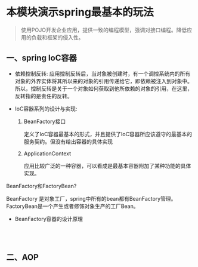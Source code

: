 # 本模块演示spring最基本的玩法
>使用POJO开发企业应用，提供一致的编程模型，强调对接口编程。降低应用的负载和框架的侵入性。
## 一、spring IoC容器
* 依赖控制反转:
应用控制反转后，当对象被创建时，有一个调控系统内的所有对象的外界实体将其所以来的对象的引用传递给它，即依赖被注入到对象中。所以，控制反转是关于一个对象如何获取到他所依赖的对象的引用，在这里，反转指的是责任的反转。

* IoC容器系列的设计与实现:
  1. BeanFactory接口
      
      定义了IoC容器最基本的形式，并且提供了IoC容器所应该遵守的最基本的服务契约。但没有给出容器的具体实现
  2. ApplicationContext
    
      应用比较广泛的一种容器，可以看成是最基本容器附加了某种功能的具体实现。
  
 BeanFactory和FactoryBean?
     
 BeanFactory 是对象工厂，spring中所有的bean都有BeanFactory管理。FactoryBean是一个产生或者修饰对象生产的工厂Bean。
 
 * BeanFactory容器的设计原理
  
                                                                                                                                                                                
## 二、AOP